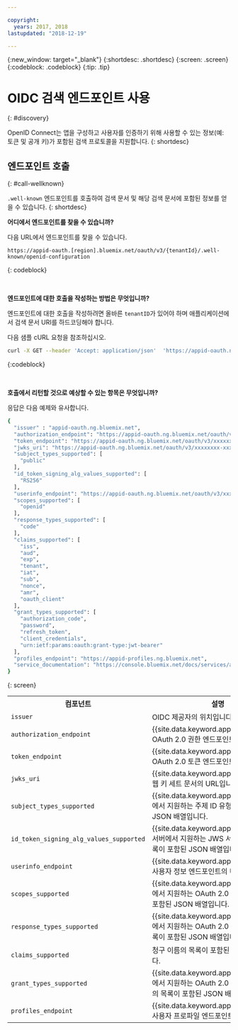 ```yaml
---

copyright:
  years: 2017, 2018
lastupdated: "2018-12-19"

---
```


{:new_window: target="_blank"}
{:shortdesc: .shortdesc}
{:screen: .screen}
{:codeblock: .codeblock}
{:tip: .tip}


# OIDC 검색 엔드포인트 사용
{: #discovery}

OpenID Connect는 앱을 구성하고 사용자를 인증하기 위해 사용할 수 있는 정보(예: 토큰 및 공개 키)가 포함된 검색 프로토콜을 지원합니다.
{: shortdesc}


## 엔드포인트 호출
{: #call-wellknown}

`.well-known` 엔드포인트를 호출하여 검색 문서 및 해당 검색 문서에 포함된 정보를 얻을 수 있습니다.
{: shortdesc}


**어디에서 엔드포인트를 찾을 수 있습니까?**

다음 URL에서 엔드포인트를 찾을 수 있습니다.

  ```
  https://appid-oauth.[region].bluemix.net/oauth/v3/{tenantId}/.well-known/openid-configuration
  ```
  {: codeblock}

</br>

**엔드포인트에 대한 호출을 작성하는 방법은 무엇입니까?**

엔드포인트에 대한 호출을 작성하려면 올바른 `tenantID`가 있어야 하며 애플리케이션에서 검색 문서 URI를 하드코딩해야 합니다.

다음 샘플 cURL 요청을 참조하십시오.

  ```bash
  curl -X GET --header 'Accept: application/json'  'https://appid-oauth.ng.bluemix.net/oauth/v3/xxxxxxxx-xxxx-xxxx-xxxx-xxxxxxxxxxxx/.well-known/openid-configuration'
  ```
  {:codeblock}

</br>

**호출에서 리턴할 것으로 예상할 수 있는 항목은 무엇입니까?**

응답은 다음 예제와 유사합니다.

  ```bash
  {
    "issuer" : "appid-oauth.ng.bluemix.net",
    "authorization_endpoint": "https://appid-oauth.ng.bluemix.net/oauth/v3/xxxxxxxx-xxxx-xxxx-xxxx-xxxxxxxxxxxx/authorization",
    "token_endpoint": "https://appid-oauth.ng.bluemix.net/oauth/v3/xxxxxxxx-xxxx-xxxx-xxxx-xxxxxxxxxxxx/token",
    "jwks_uri": "https://appid-oauth.ng.bluemix.net/oauth/v3/xxxxxxxx-xxxx-xxxx-xxxx-xxxxxxxxxxxx/publickeys",
    "subject_types_supported": [
      "public"
    ],
    "id_token_signing_alg_values_supported": [
      "RS256"
    ],
    "userinfo_endpoint": "https://appid-oauth.ng.bluemix.net/oauth/v3/xxxxxxxx-xxxx-xxxx-xxxx-xxxxxxxxxxxx/userinfo",
    "scopes_supported": [
      "openid"
    ],
    "response_types_supported": [
      "code"
    ],
    "claims_supported": [
      "iss",
      "aud",
      "exp",
      "tenant",
      "iat",
      "sub",
      "nonce",
      "amr",
      "oauth_client"
    ],
    "grant_types_supported": [
      "authorization_code",
      "password",
      "refresh_token",
      "client_credentials",
      "urn:ietf:params:oauth:grant-type:jwt-bearer"
    ],
    "profiles_endpoint": "https://appid-profiles.ng.bluemix.net",
    "service_documentation": "https://console.bluemix.net/docs/services/appid/index.html"
  }
  ```
  {: screen}

  <table>
    <tr>
      <th> 컴포넌트 </th>
      <th> 설명 </th>
    </tr>
    <tr>
    <td><code>issuer</code></td>
    <td>OIDC 제공자의 위치입니다.</td>
    </tr>
    <tr>
      <td><code>authorization_endpoint</code></td>
      <td>{{site.data.keyword.appid_short_notm}} OAuth 2.0 권한 엔드포인트의 URL입니다.</td>
    </tr>
    <tr>
      <td><code>token_endpoint</code></td>
      <td>{{site.data.keyword.appid_short_notm}} OAuth 2.0 토큰 엔드포인트의 URL입니다.</td>
    </tr>
    <tr>
      <td><code>jwks_uri</code></td>
      <td>{{site.data.keyword.appid_short_notm}} 웹 키 세트 문서의 URL입니다.</td>
    </tr>
    <tr>
      <td><code>subject_types_supported</code></td>
      <td>{{site.data.keyword.appid_short_notm}}에서 지원하는 주제 ID 유형의 목록이 포함된 JSON 배열입니다.</td>
    </tr>
    <tr>
      <td><code>id_token_signing_alg_values_supported</code></td>
      <td>{{site.data.keyword.appid_short_notm}} 서버에서 지원하는 JWS 서명 알고리즘의 목록이 포함된 JSON 배열입니다.</td>
    </tr>
    <tr>
      <td><code>userinfo_endpoint</code></td>
      <td>{{site.data.keyword.appid_short_notm}} 사용자 정보 엔드포인트의 URL입니다.</td>
    </tr>
    <tr>
      <td><code>scopes_supported</code></td>
      <td>{{site.data.keyword.appid_short_notm}}에서 지원하는 OAuth 2.0 범위 값의 목록이 포함된 JSON 배열입니다.</td>
    </tr>
    <tr>
      <td><code>response_types_supported</code></td>
      <td>{{site.data.keyword.appid_short_notm}}에서 지원하는 OAuth 2.0 응답 유형 값의 목록이 포함된 JSON 배열입니다.</td>
    </tr>
    <tr>
      <td><code>claims_supported</code></td>
      <td>청구 이름의 목록이 포함된 JSON 배열입니다.</td>
    </tr>
    <tr>
      <td><code>grant_types_supported</code></td>
      <td>{{site.data.keyword.appid_short_notm}}에서 지원하는 OAuth 2.0 권한 부여 유형 값의 목록이 포함된 JSON 배열입니다.</td>
    </tr>
    <tr>
      <td><code>profiles_endpoint</code></td>
      <td>{{site.data.keyword.appid_short_notm}} 사용자 프로파일 엔드포인트의 URL입니다.</td>
    </tr>
  </table>

</br>
</br>


